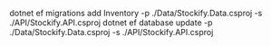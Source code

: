 dotnet ef migrations add Inventory -p ./Data/Stockify.Data.csproj -s ./API/Stockify.API.csproj
dotnet ef database update -p ./Data/Stockify.Data.csproj -s ./API/Stockify.API.csproj